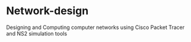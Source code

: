 # Network-design
Designing and Computing computer networks using Cisco Packet Tracer and NS2 simulation tools
